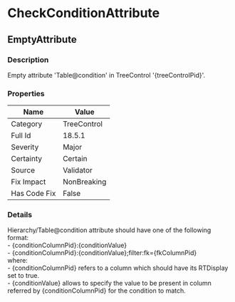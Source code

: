 ﻿---  
uid: Validator_18_5_1  
---

# CheckConditionAttribute

## EmptyAttribute

### Description

Empty attribute 'Table@condition' in TreeControl '{treeControlPid}'.

### Properties

| Name         | Value       |
| ------------ | ----------- |
| Category     | TreeControl |
| Full Id      | 18.5.1      |
| Severity     | Major       |
| Certainty    | Certain     |
| Source       | Validator   |
| Fix Impact   | NonBreaking |
| Has Code Fix | False       |

### Details

Hierarchy\/Table@condition attribute should have one of the following format:  
\- {conditionColumnPid}:{conditionValue}  
\- {conditionColumnPid}:{conditionValue};filter:fk\={fkColumnPid}  
where:  
\- {conditionColumnPid} refers to a column which should have its RTDisplay set to true.  
\- {conditionValue} allows to specify the value to be present in column referred by {conditionColumnPid} for the condition to match.
